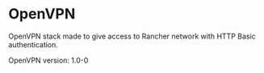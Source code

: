 # OpenVPN

OpenVPN stack made to give access to Rancher network with HTTP Basic authentication.

OpenVPN version: 1.0-0